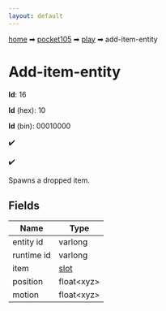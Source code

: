 ```yaml
---
layout: default
---
```


[home](/) ➡ [pocket105](/protocol/pocket105) ➡ [play](/protocol/pocket105/play) ➡ add-item-entity

# Add-item-entity

**Id**: 16

**Id** (hex): 10

**Id** (bin): 00010000

✔️

✔️

Spawns a dropped item.

## Fields

Name | Type
---|---
entity id | varlong
runtime id | varlong
item | [slot](/protocol/pocket105/types/slot)
position | float&lt;xyz&gt;
motion | float&lt;xyz&gt;

